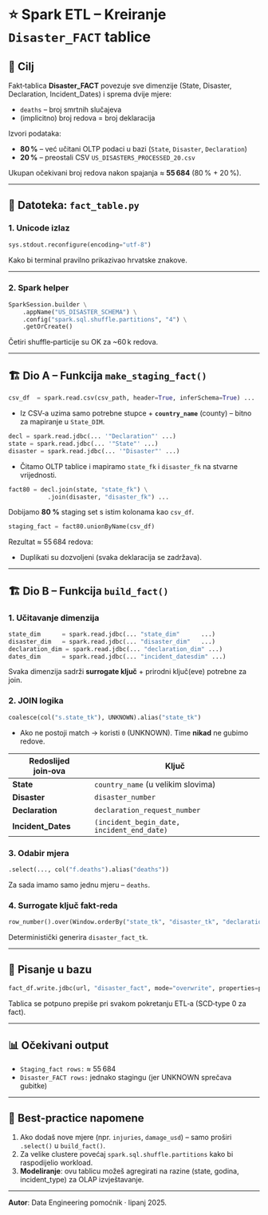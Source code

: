 # ⭐ Spark ETL – Kreiranje `Disaster_FACT` tablice

## 🎯 Cilj
Fakt‑tablica **Disaster_FACT** povezuje sve dimenzije (State, Disaster, Declaration, Incident_Dates) i sprema dvije mjere:

* `deaths` – broj smrtnih slučajeva
* (implicitno) broj redova = broj deklaracija

Izvori podataka:
* **80 %** – već učitani OLTP podaci u bazi (`State`, `Disaster`, `Declaration`)
* **20 %** – preostali CSV `US_DISASTERS_PROCESSED_20.csv`

Ukupan očekivani broj redova nakon spajanja ≈ **55 684** (80 % + 20 %).

---

## 📂 Datoteka: `fact_table.py`

### 1. Unicode izlaz
```python
sys.stdout.reconfigure(encoding="utf-8")
```
Kako bi terminal pravilno prikazivao hrvatske znakove.

---

### 2. Spark helper
```python
SparkSession.builder \
    .appName("US_DISASTER_SCHEMA") \
    .config("spark.sql.shuffle.partitions", "4") \
    .getOrCreate()
```
Četiri shuffle‑particije su OK za ~60 k redova.

---

## 🏗️ Dio A – Funkcija `make_staging_fact()`

```python
csv_df  = spark.read.csv(csv_path, header=True, inferSchema=True) ...
```
* Iz CSV‑a uzima samo potrebne stupce + **`country_name`** (county) – bitno za mapiranje u `State_DIM`.

```python
decl = spark.read.jdbc(... '"Declaration"' ...)
state = spark.read.jdbc(... '"State"' ...)
disaster = spark.read.jdbc(... '"Disaster"' ...)
```
* Čitamo OLTP tablice i mapiramo `state_fk` i `disaster_fk` na stvarne vrijednosti.

```python
fact80 = decl.join(state, "state_fk") \
           .join(disaster, "disaster_fk") ...
```
Dobijamo **80 %** staging set s istim kolonama kao `csv_df`.

```python
staging_fact = fact80.unionByName(csv_df)
```
Rezultat ≈ 55 684 redova:
* Duplikati su dozvoljeni (svaka deklaracija se zadržava).

---

## 🏗️ Dio B – Funkcija `build_fact()`

### 1. Učitavanje dimenzija
```python
state_dim      = spark.read.jdbc(... "state_dim"      ...)
disaster_dim   = spark.read.jdbc(... "disaster_dim"   ...)
declaration_dim = spark.read.jdbc(... "declaration_dim" ...)
dates_dim      = spark.read.jdbc(... "incident_datesdim" ...)
```
Svaka dimenzija sadrži **surrogate ključ** + prirodni ključ(eve) potrebne za join.

### 2. JOIN logika
```python
coalesce(col("s.state_tk"), UNKNOWN).alias("state_tk")
```
* Ako ne postoji match → koristi `0` (UNKNOWN). Time **nikad** ne gubimo redove.

| Redoslijed join‑ova | Ključ                                    |
|-------------------- | ---------------------------------------- |
| **State**           | `country_name` (u velikim slovima)      |
| **Disaster**        | `disaster_number`                       |
| **Declaration**     | `declaration_request_number`            |
| **Incident_Dates**  | `(incident_begin_date, incident_end_date)` |

### 3. Odabir mjera
```python
.select(..., col("f.deaths").alias("deaths"))
```
Za sada imamo samo jednu mjeru – `deaths`.

### 4. Surrogate ključ fakt‑reda
```python
row_number().over(Window.orderBy("state_tk", "disaster_tk", "declaration_tk", "incident_dates_tk"))
```
Deterministički generira `disaster_fact_tk`.

---

## 💾 Pisanje u bazu
```python
fact_df.write.jdbc(url, "disaster_fact", mode="overwrite", properties=props)
```
Tablica se potpuno prepiše pri svakom pokretanju ETL‑a (SCD‑type 0 za fact).

---

## 📊 Očekivani output
* `Staging_fact rows:` ≈ 55 684
* `Disaster_FACT rows:` jednako stagingu (jer UNKNOWN sprečava gubitke)

---

## 📝 Best‑practice napomene
1. Ako dodaš nove mjere (npr. `injuries`, `damage_usd`) – samo proširi `.select()` u `build_fact()`.
2. Za velike clustere povećaj `spark.sql.shuffle.partitions` kako bi raspodijelio workload.
3. **Modeliranje**: ovu tablicu možeš agregirati na razine (state, godina, incident_type) za OLAP izvještavanje.

---

**Autor**: Data Engineering pomoćnik · lipanj 2025.

